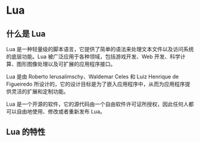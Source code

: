 # Lua

## 什么是 Lua

Lua 是一种轻量级的脚本语言，它提供了简单的语法来处理文本文件以及访问系统的底层功能。Lua 被广泛应用于各种领域，包括游戏开发、Web 开发、科学计算、图形图像处理以及可扩展的应用程序接口。

Lua 是由 Roberto Ierusalimschy、Waldemar Celes 和 Luiz Henrique de Figueiredo 所设计的，它的设计目标是为了嵌入应用程序中，从而为应用程序提供灵活的扩展和定制功能。

Lua 是一个开源的软件，它的源代码由一个自由软件许可证所授权，因此任何人都可以自由地使用、修改或者重新发布 Lua。

## Lua 的特性

